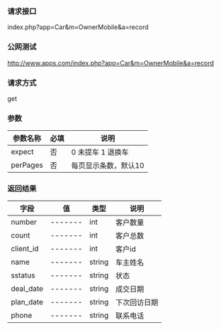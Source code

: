 ### **请求接口**
index.php?app=Car&m=OwnerMobile&a=record



### **公网测试**
http://www.apps.com/index.php?app=Car&m=OwnerMobile&a=record

### **请求方式**
get


### **参数**
| 参数名称  |必填|     说明      |
|------|-----|------|
| expect     | 否 |   0 未提车 1 退换车   |
| perPages     | 否 |   每页显示条数，默认10   |
### **返回结果**
|字段        |值          |类型    |说明        |
| ---------  |--------    |-------- |--------  |
|number|-------   |int  |客户数量  |
|count| -------     |int    |客户总数     |
|client_id| -------     |int    |客户id     |
|name| -------     |string    |车主姓名     |
|sstatus| -------     |string    |状态     |
|deal_date| -------     |string    |成交日期    |
|plan_date| -------     |string   |下次回访日期    |
|phone| -------     |string   |联系电话    |